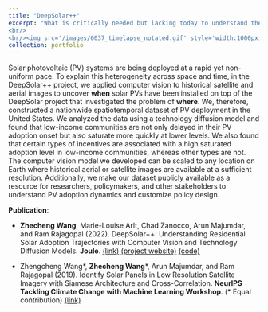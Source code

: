 ```yaml
---
title: "DeepSolar++"
excerpt: "What is critically needed but lacking today to understand the technology diffusion of solar PVs over time is a highly granular spatiotemporal dataset for solar installations, as well as the method to efficiently construct and maintenance it. In this project, we bridge this gap by developing computer vision models to deal with low-resolution historical satellite and aerial images to identify when each solar PV system was installed. With this model, we constructed a nationwide spatiotemporal dataset for solar PVs. We further demonstrated the value of this dataset by analyzing it from the technology adoption lifecycle perspective to answer the questions such as: What factors are associated with the onset of solar adoption? What factors are associated with the saturated adoption level? What types of financial incentives are associated with higher saturated adoption levels, especially for low-income communities?
<br/>
<br/><img src='/images/6037_timelapse_notated.gif' style='width:1000px;'>"
collection: portfolio
---
```


Solar photovoltaic (PV) systems are being deployed at a rapid yet non-uniform pace. To explain this heterogeneity across space and time, in the DeepSolar++ project, we applied computer vision to historical satellite and aerial images to uncover **when** solar PVs have been installed on top of the DeepSolar project that investigated the problem of **where**. We, therefore, constructed a nationwide spatiotemporal dataset of PV deployment in the United States. We analyzed the data using a technology diffusion model and found that low-income communities are not only delayed in their PV adoption onset but also saturate more quickly at lower levels. We also found that certain types of incentives are associated with a high saturated adoption level in low-income communities, whereas other types are not. The computer vision model we developed can be scaled to any location on Earth where historical aerial or satellite images are available at a sufficient resolution. Additionally, we make our dataset publicly available as a resource for researchers, policymakers, and other stakeholders to understand PV adoption dynamics and customize policy design.

**Publication**:

* **Zhecheng Wang**, Marie-Louise Arlt, Chad Zanocco, Arun Majumdar, and Ram Rajagopal (2022). 
DeepSolar++: Understanding Residential Solar Adoption Trajectories with Computer Vision and Technology Diffusion Models. 
**Joule**. 
[(link)](https://doi.org/10.1016/j.joule.2022.09.011) 
[(project website)](http://web.stanford.edu/group/deepsolar/home) [(code)](https://github.com/wangzhecheng/DeepSolar_timelapse)

* Zhengcheng Wang\*, **Zhecheng Wang**\*, Arun Majumdar, and Ram Rajagopal (2019). 
Identify Solar Panels in Low Resolution Satellite Imagery with Siamese Architecture and Cross-Correlation.
**NeurIPS Tackling Climate Change with Machine Learning Workshop**. (\* Equal contribution)
[(link)](https://www.climatechange.ai/papers/neurips2019/28/paper.pdf)